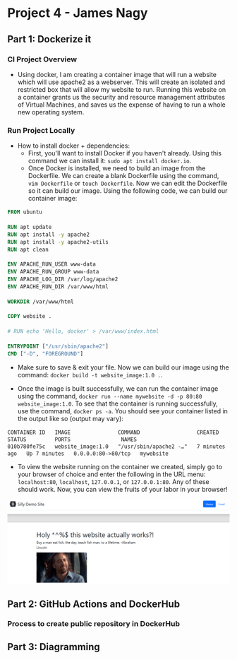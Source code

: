 # Project 4 - James Nagy

## Part 1: Dockerize it

### CI Project Overview
* Using docker, I am creating a container image that will run a website which will use apache2 as a webserver. This will create an isolated and restricted box that will allow my website to run. Running this website on a container grants us the security and resource management attributes of Virtual Machines, and saves us the expense of having to run a whole new operating system. 

### Run Project Locally
* How to install docker + dependencies:
  * First, you'll want to install Docker if you haven't already. Using this command we can install it: `sudo apt install docker.io`. 
  * Once Docker is installed, we need to build an image from the Dockerfile. We can create a blank Dockerfile using the command, `vim Dockerfile` or `touch Dockerfile`. Now we can edit the Dockerfile so it can build our image. Using the following code, we can build our container image: 

```dockerfile
FROM ubuntu

RUN apt update 
RUN apt install -y apache2 
RUN apt install -y apache2-utils 
RUN apt clean

ENV APACHE_RUN_USER www-data
ENV APACHE_RUN_GROUP www-data
ENV APACHE_LOG_DIR /var/log/apache2
ENV APACHE_RUN_DIR /var/www/html

WORKDIR /var/www/html

COPY website .

# RUN echo 'Hello, docker' > /var/www/index.html

ENTRYPOINT ["/usr/sbin/apache2"]
CMD ["-D", "FOREGROUND"]
```

  * Make sure to save & exit your file. Now we can build our image using the command: `docker build -t website_image:1.0 .`. 

  * Once the image is built successfully, we can run the container image using the command, `docker run --name mywebsite -d -p 80:80 website_image:1.0`. To see that the container is running successfully, use the command, `docker ps -a`. You should see your container listed in the output like so (output may vary):
```
CONTAINER ID   IMAGE               COMMAND                  CREATED         STATUS         PORTS                NAMES
010b780fe75c   website_image:1.0   "/usr/sbin/apache2 -…"   7 minutes ago   Up 7 minutes   0.0.0.0:80->80/tcp   mywebsite
```

  * To view the website running on the container we created, simply go to your browser of choice and enter the following in the URL menu: `localhost:80`, `localhost`, `127.0.0.1`, or `127.0.0.1:80`. Any of these should work. Now, you can view the fruits of your labor in your browser!

![image](website/website.png)

## Part 2: GitHub Actions and DockerHub

### Process to create public repository in DockerHub

## Part 3: Diagramming
